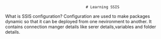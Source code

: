                                         # Learning SSIS 
What is SSIS configuration?
      Configuration are used to make packages dynamic so that it can be deployed from one nevironment to another.
      It contains connection manger details like serer details,variables and folder details.

